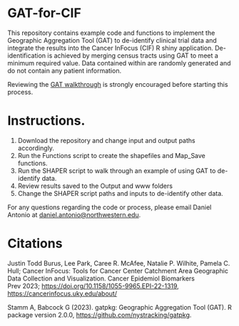 # GAT-for-CIF
This repository contains example code and functions to implement the Geographic Aggregation Tool (GAT) to de-identify clinical trial data and integrate the results into the Cancer InFocus (CIF) R shiny application. De-identification is achieved by merging census tracts using GAT to meet a minimum required value. Data contained within are randomly generated and do not contain any patient information. 

Reviewing the [GAT walkthrough](https://nystracking.github.io/gatpkg/dev/articles/gat_tutorial.html) is strongly encouraged before starting this process.

# Instructions. 
1. Download the repository and change input and output paths accordingly. 
2. Run the Functions script to create the shapefiles and Map_Save functions. 
3. Run the SHAPER script to walk through an example of using GAT to de-identify data. 
4. Review results saved to the Output and www folders
5. Change the SHAPER script paths and inputs to de-identify other data.

For any questions regarding the code or process, please email Daniel Antonio at daniel.antonio@northwestern.edu.

# Citations

Justin Todd Burus, Lee Park, Caree R. McAfee, Natalie P. Wilhite, Pamela C. Hull; Cancer InFocus: Tools for Cancer Center Catchment Area Geographic Data Collection and Visualization. Cancer Epidemiol Biomarkers Prev 2023; https://doi.org/10.1158/1055-9965.EPI-22-1319, 
https://cancerinfocus.uky.edu/about/

Stamm A, Babcock G (2023). gatpkg: Geographic Aggregation Tool (GAT). R package version 2.0.0, https://github.com/nystracking/gatpkg.
